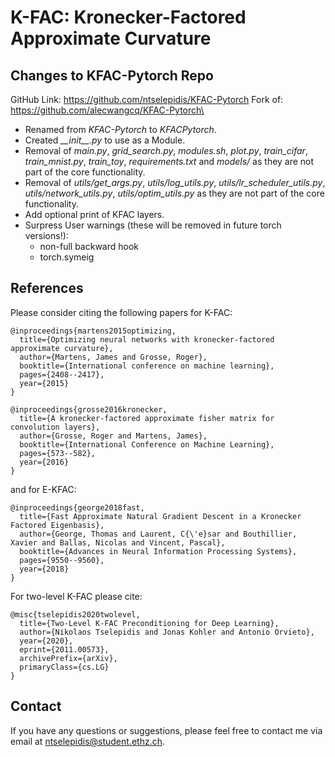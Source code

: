 # K-FAC: Kronecker-Factored Approximate Curvature

## Changes to KFAC-Pytorch Repo

GitHub Link: https://github.com/ntselepidis/KFAC-Pytorch
Fork of: https://github.com/alecwangcq/KFAC-Pytorch\

-   Renamed from _KFAC-Pytorch_ to _KFACPytorch_.
-   Created _\_\_init\_\_.py_ to use as a Module.
-   Removal of _main.py_, _grid_search.py_, _modules.sh_, _plot.py_, _train_cifar_, _train_mnist.py_, _train_toy_, _requirements.txt_ and _models/_ as they are not part of the core functionality.
-   Removal of _utils/get_args.py_, _utils/log_utils.py_, _utils/lr_scheduler_utils.py_, _utils/network_utils.py_, _utils/optim_utils.py_ as they are not part of the core functionality.
-   Add optional print of KFAC layers.
-   Surpress User warnings (these will be removed in future torch versions!):
    -   non-full backward hook
    -   torch.symeig

## References

Please consider citing the following papers for K-FAC:

```
@inproceedings{martens2015optimizing,
  title={Optimizing neural networks with kronecker-factored approximate curvature},
  author={Martens, James and Grosse, Roger},
  booktitle={International conference on machine learning},
  pages={2408--2417},
  year={2015}
}

@inproceedings{grosse2016kronecker,
  title={A kronecker-factored approximate fisher matrix for convolution layers},
  author={Grosse, Roger and Martens, James},
  booktitle={International Conference on Machine Learning},
  pages={573--582},
  year={2016}
}
```

and for E-KFAC:

```
@inproceedings{george2018fast,
  title={Fast Approximate Natural Gradient Descent in a Kronecker Factored Eigenbasis},
  author={George, Thomas and Laurent, C{\'e}sar and Bouthillier, Xavier and Ballas, Nicolas and Vincent, Pascal},
  booktitle={Advances in Neural Information Processing Systems},
  pages={9550--9560},
  year={2018}
}
```

For two-level K-FAC please cite:

```
@misc{tselepidis2020twolevel,
  title={Two-Level K-FAC Preconditioning for Deep Learning},
  author={Nikolaos Tselepidis and Jonas Kohler and Antonio Orvieto},
  year={2020},
  eprint={2011.00573},
  archivePrefix={arXiv},
  primaryClass={cs.LG}
}
```

## Contact

If you have any questions or suggestions, please feel free to contact me via email at ntselepidis@student.ethz.ch.
